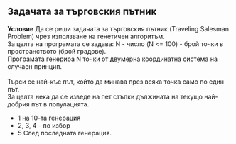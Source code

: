 ## Задачата за търговския пътник
**Условие**
Да се реши задачата за търговския пътник (Traveling Salesman Problem) чрез използване на генетичен алгоритъм. <br>
За целта на програмата се задава: N - число (N <= 100) - брой точки в пространството (брой градове).<br>
Програмата генерира N точки от двумерна координатна система на случаен принцип. <br> <br>
Търси се най-къс път, който да минава през всяка точка само по един път. <br>
За целта нека да се изведе на пет стъпки дължината на текущо най-добрия път в популацията. <br>
* 1 на 10-та генерация 
* 2, 3, 4 - по избор 
* 5 След последната генерация.
